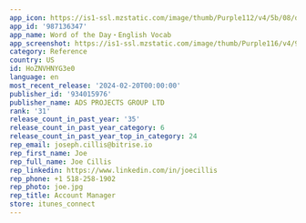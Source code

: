 ```yaml
---
app_icon: https://is1-ssl.mzstatic.com/image/thumb/Purple112/v4/5b/08/d6/5b08d659-2b01-35ba-569c-c661304e4395/AppIcon_Sky-0-0-1x_U007emarketing-0-10-0-85-220.png/1024x1024bb.png
app_id: '987136347'
app_name: Word of the Day・English Vocab
app_screenshot: https://is1-ssl.mzstatic.com/image/thumb/Purple116/v4/90/cd/01/90cd011e-e154-cae0-952f-5e12ea72f7a9/c8466649-5ca8-46f5-b47b-96c25b42da26_iPhone_8_Plus_-_1.png/1242x2208bb.png
category: Reference
country: US
id: HoZNVHNYG3e0
language: en
most_recent_release: '2024-02-20T00:00:00'
publisher_id: '934015976'
publisher_name: ADS PROJECTS GROUP LTD
rank: '31'
release_count_in_past_year: '35'
release_count_in_past_year_category: 6
release_count_in_past_year_top_in_category: 24
rep_email: joseph.cillis@bitrise.io
rep_first_name: Joe
rep_full_name: Joe Cillis
rep_linkedin: https://www.linkedin.com/in/joecillis
rep_phone: +1 518-258-1902
rep_photo: joe.jpg
rep_title: Account Manager
store: itunes_connect
---
```

